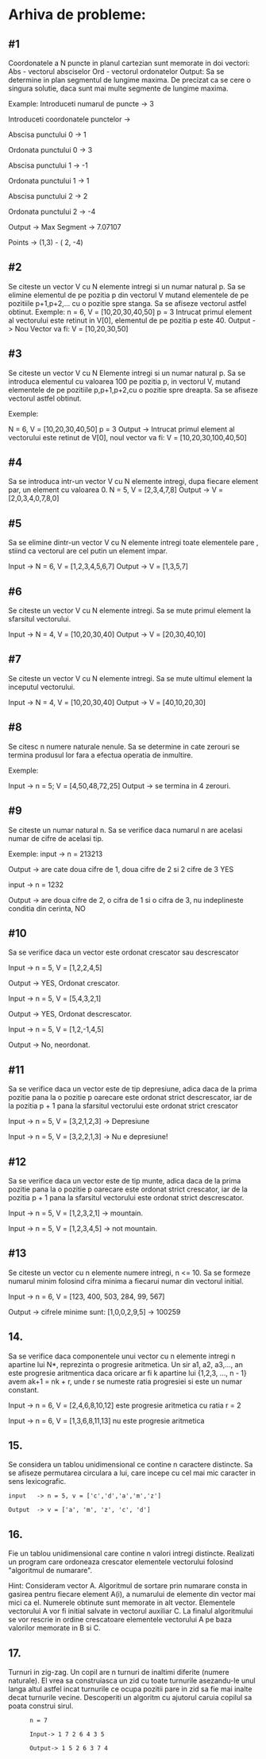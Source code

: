 # Arhiva de probleme:

## #1
Coordonatele a N puncte in planul cartezian sunt
memorate in doi vectori:
Abs - vectorul absciselor
Ord - vectorul ordonatelor
Output: Sa se determine in plan segmentul de lungime maxima.
De precizat ca se cere o singura solutie, daca sunt mai multe
segmente de lungime maxima.
 
Example:
Introduceti numarul de puncte -> 3

Introduceti coordonatele punctelor ->

Abscisa punctului 0 -> 1

Ordonata punctului 0 -> 3

Abscisa punctului 1 -> -1

Ordonata punctului 1 -> 1

Abscisa punctului 2 -> 2

Ordonata punctului 2 -> -4

Output -> 
Max Segment -> 7.07107

Points -> (1,3) - ( 2, -4)

## #2
Se citeste un vector V cu N elemente intregi si un numar natural p. Sa se elimine elementul de pe pozitia p din vectorul V
mutand elementele de pe pozitiile p+1,p+2,... cu o pozitie spre stanga. Sa se afiseze vectorul astfel obtinut.
Exemple:
n = 6, V = [10,20,30,40,50]
p = 3
Intrucat primul element al vectorului este retinut in V[0], elementul de pe pozitia p este 40. 
Output -> Nou Vector va fi: V = [10,20,30,50]

## #3
Se citeste un vector V cu N Elemente intregi si un numar natural p. Sa se introduca elementul cu valoarea 100 pe pozitia p, in vectorul V,
mutand elementele de pe pozitiile p,p+1,p+2,cu o pozitie spre dreapta. Sa se afiseze vectorul astfel obtinut.

Exemple:

N = 6, V = [10,20,30,40,50]
p = 3
Output -> 
Intrucat primul element al vectorului este retinut de V[0], noul vector va fi:
V = [10,20,30,100,40,50]

## #4
Sa se introduca intr-un vector V cu N elemente intregi, dupa fiecare element par, un element cu valoarea 0.
N = 5, V = [2,3,4,7,8]
Output -> V = [2,0,3,4,0,7,8,0]

## #5
Sa se elimine dintr-un vector V cu N elemente intregi toate elementele pare , stiind ca vectorul are cel putin un element impar.

Input -> N = 6, V = [1,2,3,4,5,6,7]
Output -> V = [1,3,5,7]

## #6
Se citeste un vector V cu N elemente intregi. Sa se mute primul element la sfarsitul vectorului.

Input -> N = 4, V = [10,20,30,40]
Output -> V = [20,30,40,10]

## #7
Se citeste un vector V cu N elemente intregi. Sa se mute ultimul element la inceputul vectorului.

Input -> N = 4, V = [10,20,30,40]
Output -> V = [40,10,20,30]

## #8

Se citesc n numere naturale nenule. Sa se determine in cate zerouri se termina produsul
lor fara a efectua operatia de inmultire.

Exemple:

Input -> n = 5; V = [4,50,48,72,25]
Output -> se termina in 4 zerouri.

## #9
Se citeste un numar natural n. Sa se verifice daca numarul n are acelasi numar de cifre de acelasi tip.

Exemple:
input -> n = 213213 

Output -> are cate doua cifre de 1, doua cifre de 2 si 2 cifre de 3 YES

input -> n = 1232

Output -> are doua cifre de 2, o cifra de 1 si o cifra de 3, nu indeplineste conditia din cerinta, NO

## #10
Sa se verifice daca un vector este ordonat crescator sau descrescator

Input -> n = 5, V = [1,2,2,4,5] 

Output -> YES, Ordonat crescator.

Input -> n = 5, V = [5,4,3,2,1] 

Output -> YES, Ordonat descrescator.

Input -> n = 5, V = [1,2,-1,4,5] 

Output -> No, neordonat.

## #11
Sa se verifice daca un vector este de tip depresiune, adica daca de la prima pozitie pana la o pozitie p oarecare este ordonat strict descrescator, iar
de la pozitia p + 1 pana la sfarsitul vectorului este ordonat strict crescator

Input -> n = 5, V = [3,2,1,2,3] -> Depresiune

Input -> n = 5, V = [3,2,2,1,3] -> Nu e depresiune!

## #12
Sa se verifice daca un vector este de tip munte, adica daca de la prima pozitie pana la o pozitie p oarecare este ordonat strict crescator, iar
de la pozitia p + 1 pana la sfarsitul vectorului este ordonat strict descrescator.

Input -> n = 5, V = [1,2,3,2,1] -> mountain.

Input -> n = 5, V = [1,2,3,4,5] -> not mountain.

## #13
Se citeste un vector cu n elemente numere intregi, n <= 10. Sa se formeze numarul minim folosind cifra minima a fiecarui numar din vectorul initial.

Input -> n = 6, V = [123, 400, 503, 284, 99, 567]

Output -> cifrele minime sunt: [1,0,0,2,9,5] -> 100259

## 14.
Sa se verifice daca componentele unui vector cu n elemente intregi n apartine lui N*, reprezinta o progresie aritmetica. Un sir a1, a2, a3,..., an este progresie
aritmentica daca oricare ar fi k apartine lui {1,2,3, ..., n - 1} avem ak+1 = nk + r, unde r se numeste ratia progresiei si este un numar constant.

Input -> n = 6, V = [2,4,6,8,10,12] este progresie aritmetica cu ratia r = 2

Input -> n = 6, V = [1,3,6,8,11,13] nu este progresie aritmetica

## 15.

Se considera un tablou unidimensional ce contine n caractere distincte. Sa se afiseze permutarea circulara a lui, care incepe cu cel mai mic caracter in sens lexicografic.

    input   -> n = 5, v = ['c','d','a','m','z']

    Output  -> v = ['a', 'm', 'z', 'c', 'd']

## 16.

Fie un tablou unidimensional care contine n valori intregi distincte. Realizati un program care ordoneaza crescator elementele vectorului folosind "algoritmul de numarare".

Hint:  Consideram vector A. Algoritmul de sortare prin numarare consta in gasirea pentru fiecare element A(i), a numarului de elemente din vector mai mici ca el. Numerele obtinute sunt memorate in alt vector. Elementele vectorului A vor fi initial salvate in vectorul auxiliar C. La finalul algoritmului se vor
rescrie in ordine crescatoare elementele vectorului A pe baza valorilor memorate in B si C.

## 17.

Turnuri in zig-zag. Un copil are n turnuri de inaltimi diferite (numere naturale). El vrea sa construiasca un zid cu toate turnurile asezandu-le unul langa altul astfel incat turnurile ce ocupa pozitii pare in zid sa fie mai inalte decat turnurile vecine. Descoperiti un algoritm cu ajutorul caruia copilul sa poata construi sirul.

          n = 7

          Input-> 1 7 2 6 4 3 5
          
          Output-> 1 5 2 6 3 7 4

